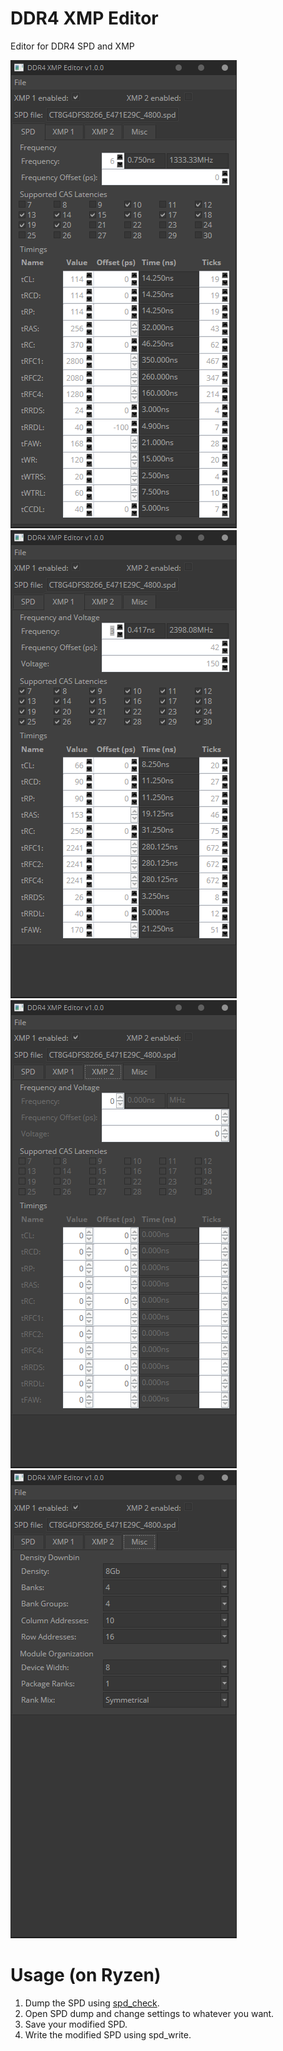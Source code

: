# DDR4 XMP Editor
Editor for DDR4 SPD and XMP

![SPD](Images/ddr4xmpeditor1.png)
![XMP 1](Images/ddr4xmpeditor2.png)
![XMP 2](Images/ddr4xmpeditor3.png)
![Misc](Images/ddr4xmpeditor4.png)

# Usage (on Ryzen)
1. Dump the SPD using [spd_check](https://cdn.discordapp.com/attachments/727089095570096211/788561019517272124/spd_check_v02_test2.zip).
2. Open SPD dump and change settings to whatever you want.
3. Save your modified SPD.
4. Write the modified SPD using spd_write.
